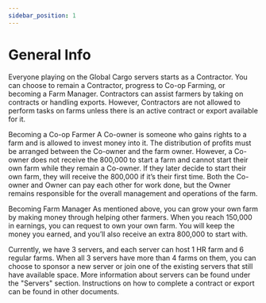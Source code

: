 ```yaml
---
sidebar_position: 1
---
```


# General Info

Everyone playing on the Global Cargo servers starts as a Contractor. 
You can choose to remain a Contractor, progress to Co-op Farming, or becoming a Farm Manager.
Contractors can assist farmers by taking on contracts or handling exports. 
However, Contractors are not allowed to perform tasks on farms unless there is an active contract or export available for it.

Becoming a Co-op Farmer
A Co-owner is someone who gains rights to a farm and is allowed to invest money into it. 
The distribution of profits must be arranged between the Co-owner and the farm owner. 
However, a Co-owner does not receive the 800,000 to start a farm and cannot start their own farm while they remain a Co-owner. 
If they later decide to start their own farm, they will receive the 800,000 if it’s their first time. 
Both the Co-owner and Owner can pay each other for work done, but the Owner remains responsible for the overall management and operations of the farm.

Becoming Farm Manager
As mentioned above, you can grow your own farm by making money through helping other farmers. 
When you reach 150,000 in earnings, you can request to own your own farm.
You will keep the money you earned, and you’ll also receive an extra 800,000 to start with.

Currently, we have 3 servers, and each server can host 1 HR farm and 6 regular farms. 
When all 3 servers have more than 4 farms on them, you can choose to sponsor a new server or join one of the existing servers that still have available space. 
More information about servers can be found under the "Servers" section.
Instructions on how to complete a contract or export can be found in other documents.
